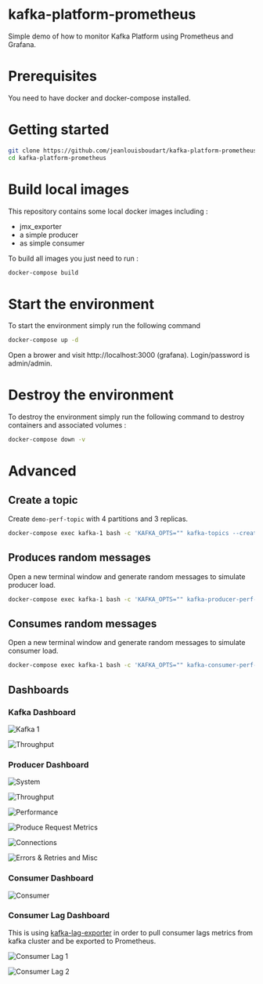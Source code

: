 # kafka-platform-prometheus

Simple demo of how to monitor Kafka Platform using Prometheus and Grafana.

# Prerequisites

You need to have docker and docker-compose installed.

# Getting started

```bash
git clone https://github.com/jeanlouisboudart/kafka-platform-prometheus.git
cd kafka-platform-prometheus
```

# Build local images
This repository contains some local docker images including :
* jmx_exporter
* a simple producer
* as simple consumer

To build all images you just need to run :

```bash
docker-compose build
```

# Start the environment
To start the environment simply run the following command
```bash
docker-compose up -d
```

Open a brower and visit http://localhost:3000 (grafana).
Login/password is admin/admin.

# Destroy the environment
To destroy the environment simply run the following command to destroy containers and associated volumes :
```bash
docker-compose down -v
```

# Advanced

## Create a topic

Create `demo-perf-topic` with 4 partitions and 3 replicas.

```bash
docker-compose exec kafka-1 bash -c 'KAFKA_OPTS="" kafka-topics --create --partitions 4 --replication-factor 3 --topic demo-perf-topic --zookeeper zookeeper-1:2181'
```

## Produces random messages

Open a new terminal window and generate random messages to simulate producer load.

```bash
docker-compose exec kafka-1 bash -c 'KAFKA_OPTS="" kafka-producer-perf-test --throughput 500 --num-records 100000000 --topic demo-perf-topic --record-size 100 --producer-props bootstrap.servers=localhost:9092'
```

## Consumes random messages

Open a new terminal window and generate random messages to simulate consumer load.

```bash
docker-compose exec kafka-1 bash -c 'KAFKA_OPTS="" kafka-consumer-perf-test --messages 100000000 --threads 1 --topic demo-perf-topic --broker-list localhost:9092 --timeout 60000'
```


## Dashboards


### Kafka Dashboard

![Kafka 1](./images/kafka1.jpg)

![Throughput](./images/kafka2.jpg)


### Producer Dashboard

![System](./images/producer1.jpg)

![Throughput](./images/producer2.jpg)

![Performance](./images/producer3.jpg)

![Produce Request Metrics](./images/producer4.jpg)

![Connections](./images/producer5.jpg)

![Errors & Retries and Misc](./images/producer6.jpg)


### Consumer Dashboard

![Consumer](./images/consumer1.jpg)

### Consumer Lag Dashboard

This is using [kafka-lag-exporter](https://github.com/lightbend/kafka-lag-exporter) in order to pull consumer lags metrics from kafka cluster and be exported to Prometheus.

![Consumer Lag 1](./images/consumerlag1.jpg)

![Consumer Lag 2](./images/consumerlag2.jpg)
